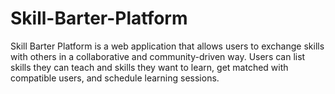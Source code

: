 # Skill-Barter-Platform
Skill Barter Platform is a web application that allows users to exchange skills with others in a collaborative and community-driven way. Users can list skills they can teach and skills they want to learn, get matched with compatible users, and schedule learning sessions.
